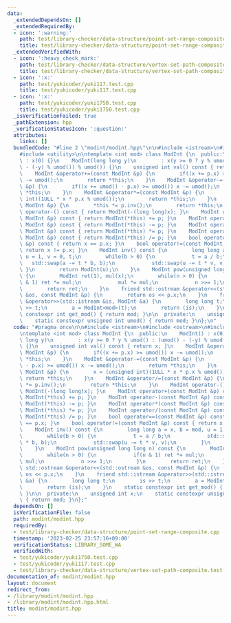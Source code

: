 ```yaml
---
data:
  _extendedDependsOn: []
  _extendedRequiredBy:
  - icon: ':warning:'
    path: test/library-checker/data-structure/point-set-range-composite.cpp
    title: test/library-checker/data-structure/point-set-range-composite.cpp
  _extendedVerifiedWith:
  - icon: ':heavy_check_mark:'
    path: test/library-checker/data-structure/vertex-set-path-composite.test.cpp
    title: test/library-checker/data-structure/vertex-set-path-composite.test.cpp
  - icon: ':x:'
    path: test/yukicoder/yuki117.test.cpp
    title: test/yukicoder/yuki117.test.cpp
  - icon: ':x:'
    path: test/yukicoder/yuki1750.test.cpp
    title: test/yukicoder/yuki1750.test.cpp
  _isVerificationFailed: true
  _pathExtension: hpp
  _verificationStatusIcon: ':question:'
  attributes:
    links: []
  bundledCode: "#line 2 \"modint/modint.hpp\"\n\n#include <istream>\n#include <ostream>\n\
    #include <utility>\n\ntemplate <int mod> class ModInt {\n  public:\n    ModInt()\
    \ : x(0) {}\n    ModInt(long long y)\n        : x(y >= 0 ? y % umod() : (umod()\
    \ - (-y) % umod()) % umod()) {}\n    unsigned int val() const { return x; }\n\
    \    ModInt &operator+=(const ModInt &p) {\n        if((x += p.x) >= umod()) x\
    \ -= umod();\n        return *this;\n    }\n    ModInt &operator-=(const ModInt\
    \ &p) {\n        if((x += umod() - p.x) >= umod()) x -= umod();\n        return\
    \ *this;\n    }\n    ModInt &operator*=(const ModInt &p) {\n        x = (unsigned\
    \ int)(1ULL * x * p.x % umod());\n        return *this;\n    }\n    ModInt &operator/=(const\
    \ ModInt &p) {\n        *this *= p.inv();\n        return *this;\n    }\n    ModInt\
    \ operator-() const { return ModInt(-(long long)x); }\n    ModInt operator+(const\
    \ ModInt &p) const { return ModInt(*this) += p; }\n    ModInt operator-(const\
    \ ModInt &p) const { return ModInt(*this) -= p; }\n    ModInt operator*(const\
    \ ModInt &p) const { return ModInt(*this) *= p; }\n    ModInt operator/(const\
    \ ModInt &p) const { return ModInt(*this) /= p; }\n    bool operator==(const ModInt\
    \ &p) const { return x == p.x; }\n    bool operator!=(const ModInt &p) const {\
    \ return x != p.x; }\n    ModInt inv() const {\n        long long a = x, b = mod,\
    \ u = 1, v = 0, t;\n        while(b > 0) {\n            t = a / b;\n         \
    \   std::swap(a -= t * b, b);\n            std::swap(u -= t * v, v);\n       \
    \ }\n        return ModInt(u);\n    }\n    ModInt pow(unsigned long long n) const\
    \ {\n        ModInt ret(1), mul(x);\n        while(n > 0) {\n            if(n\
    \ & 1) ret *= mul;\n            mul *= mul;\n            n >>= 1;\n        }\n\
    \        return ret;\n    }\n    friend std::ostream &operator<<(std::ostream\
    \ &os, const ModInt &p) {\n        return os << p.x;\n    }\n    friend std::istream\
    \ &operator>>(std::istream &is, ModInt &a) {\n        long long t;\n        is\
    \ >> t;\n        a = ModInt<mod>(t);\n        return (is);\n    }\n    static\
    \ constexpr int get_mod() { return mod; }\n\n  private:\n    unsigned int x;\n\
    \    static constexpr unsigned int umod() { return mod; }\n};\n"
  code: "#pragma once\n\n#include <istream>\n#include <ostream>\n#include <utility>\n\
    \ntemplate <int mod> class ModInt {\n  public:\n    ModInt() : x(0) {}\n    ModInt(long\
    \ long y)\n        : x(y >= 0 ? y % umod() : (umod() - (-y) % umod()) % umod())\
    \ {}\n    unsigned int val() const { return x; }\n    ModInt &operator+=(const\
    \ ModInt &p) {\n        if((x += p.x) >= umod()) x -= umod();\n        return\
    \ *this;\n    }\n    ModInt &operator-=(const ModInt &p) {\n        if((x += umod()\
    \ - p.x) >= umod()) x -= umod();\n        return *this;\n    }\n    ModInt &operator*=(const\
    \ ModInt &p) {\n        x = (unsigned int)(1ULL * x * p.x % umod());\n       \
    \ return *this;\n    }\n    ModInt &operator/=(const ModInt &p) {\n        *this\
    \ *= p.inv();\n        return *this;\n    }\n    ModInt operator-() const { return\
    \ ModInt(-(long long)x); }\n    ModInt operator+(const ModInt &p) const { return\
    \ ModInt(*this) += p; }\n    ModInt operator-(const ModInt &p) const { return\
    \ ModInt(*this) -= p; }\n    ModInt operator*(const ModInt &p) const { return\
    \ ModInt(*this) *= p; }\n    ModInt operator/(const ModInt &p) const { return\
    \ ModInt(*this) /= p; }\n    bool operator==(const ModInt &p) const { return x\
    \ == p.x; }\n    bool operator!=(const ModInt &p) const { return x != p.x; }\n\
    \    ModInt inv() const {\n        long long a = x, b = mod, u = 1, v = 0, t;\n\
    \        while(b > 0) {\n            t = a / b;\n            std::swap(a -= t\
    \ * b, b);\n            std::swap(u -= t * v, v);\n        }\n        return ModInt(u);\n\
    \    }\n    ModInt pow(unsigned long long n) const {\n        ModInt ret(1), mul(x);\n\
    \        while(n > 0) {\n            if(n & 1) ret *= mul;\n            mul *=\
    \ mul;\n            n >>= 1;\n        }\n        return ret;\n    }\n    friend\
    \ std::ostream &operator<<(std::ostream &os, const ModInt &p) {\n        return\
    \ os << p.x;\n    }\n    friend std::istream &operator>>(std::istream &is, ModInt\
    \ &a) {\n        long long t;\n        is >> t;\n        a = ModInt<mod>(t);\n\
    \        return (is);\n    }\n    static constexpr int get_mod() { return mod;\
    \ }\n\n  private:\n    unsigned int x;\n    static constexpr unsigned int umod()\
    \ { return mod; }\n};"
  dependsOn: []
  isVerificationFile: false
  path: modint/modint.hpp
  requiredBy:
  - test/library-checker/data-structure/point-set-range-composite.cpp
  timestamp: '2023-02-25 23:57:16+09:00'
  verificationStatus: LIBRARY_SOME_WA
  verifiedWith:
  - test/yukicoder/yuki1750.test.cpp
  - test/yukicoder/yuki117.test.cpp
  - test/library-checker/data-structure/vertex-set-path-composite.test.cpp
documentation_of: modint/modint.hpp
layout: document
redirect_from:
- /library/modint/modint.hpp
- /library/modint/modint.hpp.html
title: modint/modint.hpp
---
```

